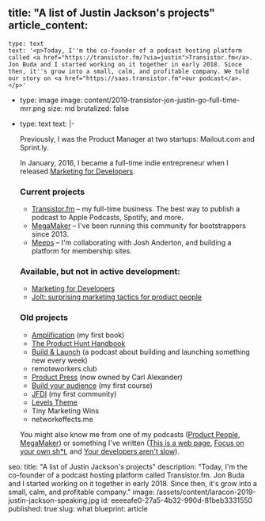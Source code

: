 title: "A list of Justin Jackson's projects"
article_content:
  -
    type: text
    text: '<p>Today, I''m the co-founder of a podcast hosting platform called <a href="https://transistor.fm/?via=justin">Transistor.fm</a>. Jon Buda and I started working on it together in early 2018. Since then, it''s grow into a small, calm, and profitable company. We told our story on <a href="https://saas.transistor.fm">our podcast</a>.</p>'
  -
    type: image
    image: content/2019-transistor-jon-justin-go-full-time-mrr.png
    size: md
    brutalized: false
  -
    type: text
    text: |-
      <p>Previously, I was the Product Manager at two startups: Mailout.com and Sprint.ly.

      In January, 2016, I became a full-time indie entrepreneur when I released <a href="https://devmarketing.xyz">Marketing for Developers</a>.</p><h3>Current projects</h3><ul><li><a href="https://transistor.fm/?via=justin">Transistor.fm</a> – my full-time business. The best way to publish a podcast to Apple Podcasts, Spotify, and more.</li><li><a href="https://megamaker.co">MegaMaker</a> – I've been running this community for bootstrappers since 2013.</li><li><a href="https://meeps.app">Meeps</a> – I'm collaborating with Josh Anderton, and building a platform for membership sites.<br></li></ul><h3>Available, but not in active development:</h3><ul><li><a href="https://devmarketing.xyz">Marketing for Developers</a></li><li><a href="https://justinjackson.ca/jolt">Jolt: surprising marketing tactics for product people</a></li></ul><h3>Old projects</h3><ul><li><a href="https://gumroad.com/l/amplification">Amplification</a>&nbsp;(my first book)</li><li><a href="https://gumroad.com/l/producthunt">The Product Hunt Handbook</a></li><li><a href="http://buildandlaunch.net/">Build &amp; Launch</a>&nbsp;(a podcast about building and launching something new every week)</li><li>remoteworkers.club</li><li><a href="http://productpress.me">Product Press</a> (now owned by Carl Alexander)</li><li><a href="https://justinjackson.ca/audiencecourse/">Build your audience</a> (my first course)</li><li><a href="https://justinjackson.ca/jfdi/campfire/">JFDI</a> (my first community)</li><li><a href="http://levelstheme.com/">Levels Theme</a></li><li>Tiny Marketing Wins</li><li>networkeffects.me</li></ul><p>

      You might also know me from one of my podcasts (<a href="http://productpeople.tv">Product People</a>, <a href="http://megamaker.co">MegaMaker</a>) or something I've written (<a href="http://justinjackson.ca/words.html">This is a web page</a>, <a href="https://justinjackson.ca/focus-on-your-own-shit/">Focus on your own sh*t</a>, and <a href="https://sprint.ly/blog/your-developers-arent-slow/">Your developers aren't slow</a>).
      </p>
seo:
  title: "A list of Justin Jackson's projects"
  description: "Today, I'm the co-founder of a podcast hosting platform called Transistor.fm. Jon Buda and I started working on it together in early 2018. Since then, it's grow into a small, calm, and profitable company."
  image: /assets/content/laracon-2019-justin-jackson-speaking.jpg
id: eeeeafe0-27a5-4b32-990d-81beb3331550
published: true
slug: what
blueprint: article
